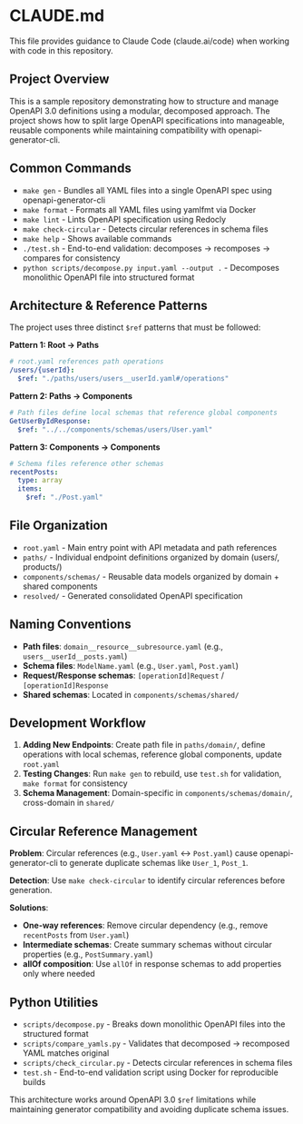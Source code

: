# CLAUDE.md

This file provides guidance to Claude Code (claude.ai/code) when working with code in this repository.

## Project Overview

This is a sample repository demonstrating how to structure and manage OpenAPI 3.0 definitions using a modular, decomposed approach. The project shows how to split large OpenAPI specifications into manageable, reusable components while maintaining compatibility with openapi-generator-cli.

## Common Commands

- `make gen` - Bundles all YAML files into a single OpenAPI spec using openapi-generator-cli
- `make format` - Formats all YAML files using yamlfmt via Docker
- `make lint` - Lints OpenAPI specification using Redocly
- `make check-circular` - Detects circular references in schema files
- `make help` - Shows available commands
- `./test.sh` - End-to-end validation: decomposes → recomposes → compares for consistency
- `python scripts/decompose.py input.yaml --output .` - Decomposes monolithic OpenAPI file into structured format

## Architecture & Reference Patterns

The project uses three distinct `$ref` patterns that must be followed:

**Pattern 1: Root → Paths**
```yaml
# root.yaml references path operations
/users/{userId}:
  $ref: "./paths/users/users__userId.yaml#/operations"
```

**Pattern 2: Paths → Components** 
```yaml
# Path files define local schemas that reference global components
GetUserByIdResponse:
  $ref: "../../components/schemas/users/User.yaml"
```

**Pattern 3: Components → Components**
```yaml
# Schema files reference other schemas
recentPosts:
  type: array
  items:
    $ref: "./Post.yaml"
```

## File Organization

- `root.yaml` - Main entry point with API metadata and path references
- `paths/` - Individual endpoint definitions organized by domain (users/, products/)
- `components/schemas/` - Reusable data models organized by domain + shared components
- `resolved/` - Generated consolidated OpenAPI specification

## Naming Conventions

- **Path files**: `domain__resource__subresource.yaml` (e.g., `users__userId__posts.yaml`)
- **Schema files**: `ModelName.yaml` (e.g., `User.yaml`, `Post.yaml`) 
- **Request/Response schemas**: `[operationId]Request` / `[operationId]Response`
- **Shared schemas**: Located in `components/schemas/shared/`

## Development Workflow

1. **Adding New Endpoints**: Create path file in `paths/domain/`, define operations with local schemas, reference global components, update `root.yaml`
2. **Testing Changes**: Run `make gen` to rebuild, use `test.sh` for validation, `make format` for consistency
3. **Schema Management**: Domain-specific in `components/schemas/domain/`, cross-domain in `shared/`

## Circular Reference Management

**Problem**: Circular references (e.g., `User.yaml` ↔ `Post.yaml`) cause openapi-generator-cli to generate duplicate schemas like `User_1`, `Post_1`.

**Detection**: Use `make check-circular` to identify circular references before generation.

**Solutions**:
- **One-way references**: Remove circular dependency (e.g., remove `recentPosts` from `User.yaml`)
- **Intermediate schemas**: Create summary schemas without circular properties (e.g., `PostSummary.yaml`)
- **allOf composition**: Use `allOf` in response schemas to add properties only where needed

## Python Utilities

- `scripts/decompose.py` - Breaks down monolithic OpenAPI files into the structured format
- `scripts/compare_yamls.py` - Validates that decomposed → recomposed YAML matches original
- `scripts/check_circular.py` - Detects circular references in schema files
- `test.sh` - End-to-end validation script using Docker for reproducible builds

This architecture works around OpenAPI 3.0 `$ref` limitations while maintaining generator compatibility and avoiding duplicate schema issues.